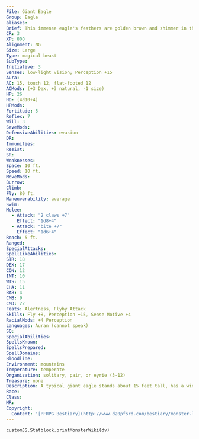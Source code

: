 ```yaml
---
File: Giant Eagle
Group: Eagle
aliases: 
Brief: This immense eagle's feathers are golden brown and shimmer in the light. Its sharp beak and curved talons are dark yellow.
CR: 3
XP: 800
Alignment: NG
Size: Large
Type: magical beast
SubType: 
Initiative: 3
Senses: low-light vision; Perception +15
Aura: 
AC: 15, touch 12, flat-footed 12
ACMods: (+3 Dex, +3 natural, -1 size)
HP: 26
HD: (4d10+4)
HPMods: 
Fortitude: 5
Reflex: 7
Will: 3
SaveMods: 
DefensiveAbilities: evasion
DR: 
Immunities: 
Resist: 
SR: 
Weaknesses: 
Space: 10 ft.
Speed: 10 ft.
MoveMods: 
Burrow: 
Climb: 
Fly: 80 ft.
Maneuverability: average
Swim: 
Melee: 
  - Attack: "2 claws +7"
    Effect: "1d8+4"
  - Attack: "bite +7"
    Effect: "1d6+4"
Reach: 5 ft.
Ranged: 
SpecialAttacks: 
SpellLikeAbilities: 
STR: 18
DEX: 17
CON: 12
INT: 10
WIS: 15
CHA: 11
BAB: 4
CMB: 9
CMD: 22
Feats: Alertness, Flyby Attack
Skills: Fly +8, Perception +15, Sense Motive +4
RacialMods: +4 Perception
Languages: Auran (cannot speak)
SQ: 
SpecialAbilities: 
SpellsKnown: 
SpellsPrepared: 
SpellDomains: 
Bloodline: 
Environment: mountains
Temperature: temperate
Organization: solitary, pair, or eyrie (3-12)
Treasure: none
Description: A typical giant eagle stands about 15 feet tall, has a wingspan of up to 30 feet, and resembles its smaller cousins in nearly every way except size. It weighs 500 pounds.
Race: 
Class: 
MR: 
Copyright:
  Content: '[PFRPG Bestiary](http://www.d20pfsrd.com/bestiary/monster-listings/magical-beasts/giant-eagle)'
---
```

```dataviewjs
customJS.Statblock.printMonsterWiki(dv)
```
